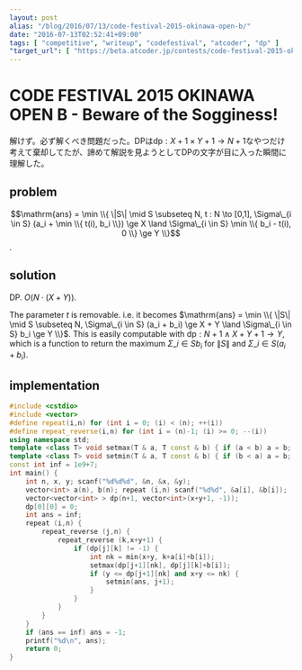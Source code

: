 ```yaml
---
layout: post
alias: "/blog/2016/07/13/code-festival-2015-okinawa-open-b/"
date: "2016-07-13T02:52:41+09:00"
tags: [ "competitive", "writeup", "codefestival", "atcoder", "dp" ]
"target_url": [ "https://beta.atcoder.jp/contests/code-festival-2015-okinawa-open/tasks/code_festival_2015_okinawa_b" ]
---
```


# CODE FESTIVAL 2015 OKINAWA OPEN B - Beware of the Sogginess!

解けず。必ず解くべき問題だった。DPは$\mathrm{dp} : X+1 \times Y+1 \to N+1$なやつだけ考えて棄却してたが、諦めて解説を見ようとしてDPの文字が目に入った瞬間に理解した。

<!-- more -->

## problem

$$\mathrm{ans} = \min \\{ \|S\| \mid S \subseteq N, t : N \to [0,1], \Sigma\_{i \in S} (a_i + \min \\{ t(i), b_i \\}) \ge X \land \Sigma\_{i \in S} \min \\{ b_i - t(i), 0 \\} \ge Y \\}$$.

## solution

DP. $O(N \cdot (X+Y))$.

The parameter $t$ is removable. i.e. it becomes $\mathrm{ans} = \min \\{ \|S\| \mid S \subseteq N, \Sigma\_{i \in S} (a_i + b_i) \ge X + Y \land \Sigma\_{i \in S} b_i \ge Y \\}$.
This is easily computable with $\mathrm{dp} : N+1 \land X+Y+1 \to Y$, which is a function to return the maximum $\Sigma\_{i \in S} b_i$ for $\|S\|$ and $\Sigma\_{i \in S} (a_i + b_i)$.

## implementation

``` c++
#include <cstdio>
#include <vector>
#define repeat(i,n) for (int i = 0; (i) < (n); ++(i))
#define repeat_reverse(i,n) for (int i = (n)-1; (i) >= 0; --(i))
using namespace std;
template <class T> void setmax(T & a, T const & b) { if (a < b) a = b; }
template <class T> void setmin(T & a, T const & b) { if (b < a) a = b; }
const int inf = 1e9+7;
int main() {
    int n, x, y; scanf("%d%d%d", &n, &x, &y);
    vector<int> a(n), b(n); repeat (i,n) scanf("%d%d", &a[i], &b[i]);
    vector<vector<int> > dp(n+1, vector<int>(x+y+1, -1));
    dp[0][0] = 0;
    int ans = inf;
    repeat (i,n) {
        repeat_reverse (j,n) {
            repeat_reverse (k,x+y+1) {
                if (dp[j][k] != -1) {
                    int nk = min(x+y, k+a[i]+b[i]);
                    setmax(dp[j+1][nk], dp[j][k]+b[i]);
                    if (y <= dp[j+1][nk] and x+y <= nk) {
                        setmin(ans, j+1);
                    }
                }
            }
        }
    }
    if (ans == inf) ans = -1;
    printf("%d\n", ans);
    return 0;
}
```
